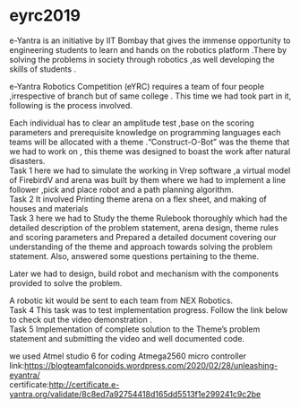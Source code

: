 # eyrc2019
e-Yantra is an initiative by IIT Bombay that gives the immense opportunity to engineering students to learn and hands on the robotics platform .There by solving the problems in society through robotics ,as well developing the skills of students .

e-Yantra Robotics Competition (eYRC) requires a team of four people ,irrespective of branch but of same college . This time we had took part in it, following is the process involved.

Each individual has to clear an amplitude test ,base on the scoring parameters and prerequisite knowledge on programming languages each teams will be allocated with a theme .“Construct-O-Bot” was the theme that we had to work on , this theme was designed to boast the work after natural disasters.
<br>Task 1
here we had to simulate the working in Vrep software ,a virtual model of FirebirdV and arena was built by them where we had to implement a line follower ,pick and place robot and a path planning algorithm.
<br>Task 2
It involved Printing theme arena on a flex sheet, and making of houses and materials
<br>Task 3
here we had to Study the theme Rulebook thoroughly which had the detailed description of the problem statement, arena design, theme rules and scoring parameters and Prepared a detailed document covering our understanding of the theme and approach towards solving the problem statement. Also, answered some questions pertaining to the theme.

Later we had to design, build robot and mechanism with the components provided to solve the problem.

A robotic kit would be sent to each team from NEX Robotics.
<br>Task 4
This task was to test implementation progress. Follow the link below to check out the video demonstration .
<br>Task 5
Implementation of complete solution to the Theme’s problem statement and submitting the video and well documented code.

we used Atmel studio 6 for coding Atmega2560 micro controller 
<br> link:https://blogteamfalconoids.wordpress.com/2020/02/28/unleashing-eyantra/ 
<br> certificate:http://certificate.e-yantra.org/validate/8c8ed7a92754418d165dd5513f1e299241c9c2be
